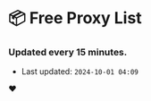 # :package: Free Proxy List
### Updated every 15 minutes.

- Last updated: `2024-10-01 04:09`

:heart:
